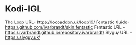 # Kodi-IGL
The Loop URL- https://loopaddon.uk/loop19/
Fentastic Guide- https://github.com/ivarbrandt/skin.fentastic
Fentastic URL - https://ivarbrandt.github.io/repository.ivarbrandt/
Slyguy URL - https://slyguy.uk/
